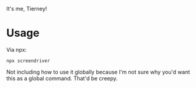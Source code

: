 It's me, Tierney!

# Usage
Via npx:
```
npx screendriver
```

Not including how to use it globally because I'm not sure why you'd want this as a global command. That'd be creepy.
